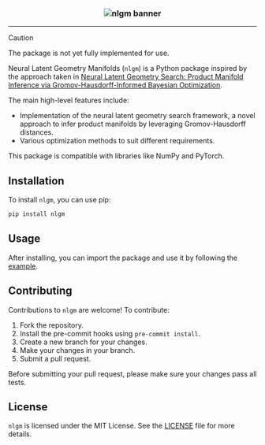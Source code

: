 <h3 align="center">
    <img src="https://raw.githubusercontent.com/ae-bii/nlgm/main/assets/nlgm_banner.png" alt="nlgm banner"/>
</h3>

--------------------------------------------------------------------------------

<!-- # Neural Latent Geometry Manifolds -->

> [!CAUTION]
> The package is not yet fully implemented for use.

Neural Latent Geometry Manifolds (`nlgm`) is a Python package inspired by the approach taken in [Neural Latent Geometry Search: Product Manifold Inference via Gromov-Hausdorff-Informed Bayesian Optimization](https://arxiv.org/pdf/2309.04810.pdf).

The main high-level features include:
- Implementation of the neural latent geometry search framework, a novel approach to infer product manifolds by leveraging Gromov-Hausdorff distances.
- Various optimization methods to suit different requirements.

This package is compatible with libraries like NumPy and PyTorch.

## Installation

To install `nlgm`, you can use pip:

```bash
pip install nlgm
```

## Usage

After installing, you can import the package and use it by following the [example](https://github.com/ae-bii/nlgm/blob/main/examples/example.py).

## Contributing

Contributions to `nlgm` are welcome! To contribute:

1. Fork the repository.
2. Install the pre-commit hooks using `pre-commit install`.
3. Create a new branch for your changes.
4. Make your changes in your branch.
5. Submit a pull request.

Before submitting your pull request, please make sure your changes pass all tests.

## License

`nlgm` is licensed under the MIT License. See the [LICENSE](LICENSE) file for more details.
